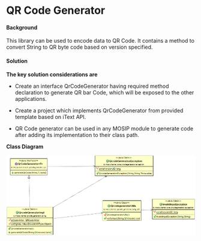 ﻿# QR Code Generator

#### Background

This library can be used to encode data to QR Code. It contains a method to convert String to QR byte code based on version specified.


#### Solution


**The key solution considerations are**


- Create an interface QrCodeGenerator having required method declaration to generate QR bar Code, which will be exposed to the other applications.


- Create a project which implements QrCodeGenerator from provided template based on iText API.


- QR Code generator can be used in any MOSIP module to generate code after adding its implementation to their class path.



**Class Diagram**


![Class Diagram](_images/kernel-qrcodegenerator-cd.png)

